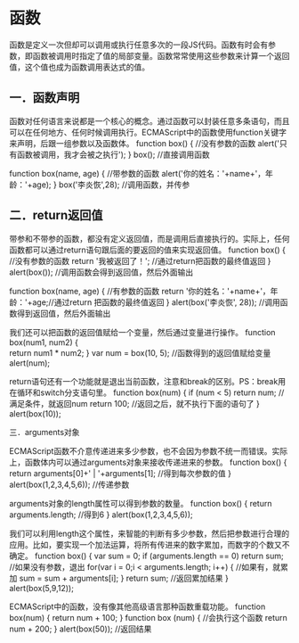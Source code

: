# 函数

函数是定义一次但却可以调用或执行任意多次的一段JS代码。函数有时会有参数，即函数被调用时指定了值的局部变量。函数常常使用这些参数来计算一个返回值，这个值也成为函数调用表达式的值。

## 一．函数声明

函数对任何语言来说都是一个核心的概念。通过函数可以封装任意多条语句，而且可以在任何地方、任何时候调用执行。ECMAScript中的函数使用function关键字来声明，后跟一组参数以及函数体。
function box() {							//没有参数的函数
	alert('只有函数被调用，我才会被之执行');
}
box();									//直接调用函数

function box(name, age) {					//带参数的函数
	alert('你的姓名：'+name+'，年龄：'+age);
}
box('李炎恢',28);							//调用函数，并传参

## 二．return返回值

带参和不带参的函数，都没有定义返回值，而是调用后直接执行的。实际上，任何函数都可以通过return语句跟后面的要返回的值来实现返回值。
function box() {							//没有参数的函数
	return '我被返回了！';					//通过return把函数的最终值返回
}			
alert(box());								//调用函数会得到返回值，然后外面输出

function box(name, age) {					//有参数的函数
	return '你的姓名：'+name+'，年龄：'+age;//通过return 把函数的最终值返回
}
alert(box('李炎恢', 28));						//调用函数得到返回值，然后外面输出

我们还可以把函数的返回值赋给一个变量，然后通过变量进行操作。
function box(num1, num2) {					
	return num1 * num2;
}
var num = box(10, 5);						//函数得到的返回值赋给变量
alert(num);

return语句还有一个功能就是退出当前函数，注意和break的区别。PS：break用在循环和switch分支语句里。
function box(num) {	
	if (num < 5)  return num;				//满足条件，就返回num
	return 100;							//返回之后，就不执行下面的语句了
}
alert(box(10));


三．arguments对象

ECMAScript函数不介意传递进来多少参数，也不会因为参数不统一而错误。实际上，函数体内可以通过arguments对象来接收传递进来的参数。
function box() {
	return arguments[0]+' | '+arguments[1];		//得到每次参数的值
}
alert(box(1,2,3,4,5,6));						//传递参数

arguments对象的length属性可以得到参数的数量。
function box() {
	return arguments.length;					//得到6
}
alert(box(1,2,3,4,5,6));

我们可以利用length这个属性，来智能的判断有多少参数，然后把参数进行合理的应用。比如，要实现一个加法运算，将所有传进来的数字累加，而数字的个数又不确定。
function box() {
	var sum = 0;
	if (arguments.length == 0) return sum;		//如果没有参数，退出
	for(var i = 0;i < arguments.length; i++) {	//如果有，就累加
		sum = sum + arguments[i];
	}
	return sum;							//返回累加结果
}
alert(box(5,9,12));


ECMAScript中的函数，没有像其他高级语言那种函数重载功能。
function box(num) {
	return num + 100;
}
function box (num) {						//会执行这个函数
	return num + 200;
}
alert(box(50));								//返回结果
